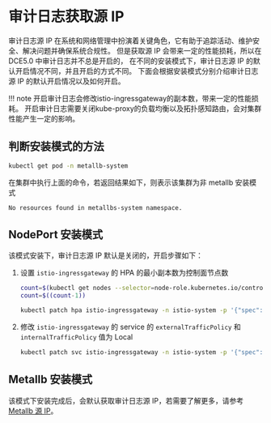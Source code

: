 # 审计日志获取源 IP

审计日志源 IP 在系统和网络管理中扮演着关键角色，它有助于追踪活动、维护安全、解决问题并确保系统合规性。
但是获取源 IP 会带来一定的性能损耗，所以在 DCE5.0 中审计日志并不总是开启的，
在不同的安装模式下，审计日志源 IP 的默认开启情况不同，并且开启的方式不同。
下面会根据安装模式分别介绍审计日志源 IP 的默认开启情况以及如何开启。

!!! note
    开启审计日志会修改istio-ingressgateway的副本数，带来一定的性能损耗。
    开启审计日志需要关闭kube-proxy的负载均衡以及拓扑感知路由，会对集群性能产生一定的影响。

## 判断安装模式的方法

```bash
kubectl get pod -n metallb-system
```

在集群中执行上面的命令，若返回结果如下，则表示该集群为非 metallb 安装模式

```console
No resources found in metallbs-system namespace.
```

## NodePort 安装模式

该模式安装下，审计日志源 IP 默认是关闭的，开启步骤如下：

1. 设置 `istio-ingressgateway` 的 HPA 的最小副本数为控制面节点数

    ```bash
    count=$(kubectl get nodes --selector=node-role.kubernetes.io/control-plane | wc -l)
    count=$((count-1))

    kubectl patch hpa istio-ingressgateway -n istio-system -p '{"spec":{"minReplicas":'$count'}}'
    ```

2. 修改 `istio-ingressgateway` 的 service 的 `externalTrafficPolicy` 和 `internalTrafficPolicy` 值为 Local

    ```bash
    kubectl patch svc istio-ingressgateway -n istio-system -p '{"spec":{"externalTrafficPolicy":"Local","internalTrafficPolicy":"Local"}}'
    ```

## Metallb 安装模式

该模式下安装完成后，会默认获取审计日志源 IP，若需要了解更多，请参考
[Metallb 源 IP](../../../network/modules/metallb/source_ip.md)。
